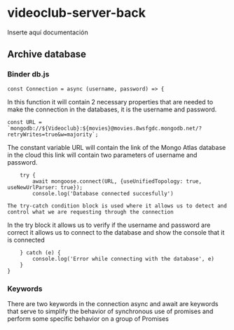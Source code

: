 # videoclub-server-back

Inserte aquí documentación

<h2>Archive  database</h2>

### Binder db.js

```Connection Database
const Connection = async (username, password) => {
```
In this function it will contain 2 necessary properties that are needed to make the connection in the databases, it is the username and password.

```Connection Database
const URL = `mongodb://${Videoclub}:${movies}@movies.8wsfgdc.mongodb.net/?retryWrites=true&w=majority`;
```
The constant variable URL will contain the link of the Mongo Atlas database in the cloud this link will contain two parameters of username and password.

```Connection Database
    try {
        await mongoose.connect(URL, {useUnifiedTopology: true, useNewUrlParser: true});
        console.log('Database connected succesfully')
``` 

```Try-catch
The try-catch condition block is used where it allows us to detect and control what we are requesting through the connection
``` 

In the try block it allows us to verify if the username and password are correct it allows us to connect to the database and show the console that it is connected

```Connection Database
    } catch (e) {
        console.log('Error while connecting with the database', e)
    }
}
```


### Keywords
There are two keywords in the connection async and await are keywords that serve to simplify the behavior of synchronous use of promises and perform some specific behavior on a group of Promises
